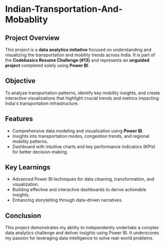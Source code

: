 # Indian-Transportation-And-Mobablity

## Project Overview
This project is a **data analytics initiative** focused on understanding and visualizing the transportation and mobility trends across India. It is part of the **Codebasics Resume Challenge (#13)** and represents an **unguided project** completed solely using **Power BI**.

## Objective
To analyze transportation patterns, identify key mobility insights, and create interactive visualizations that highlight crucial trends and metrics impacting India's transportation infrastructure.

## Features
- Comprehensive data modeling and visualization using **Power BI**.
- Insights into transportation modes, congestion trends, and regional mobility patterns.
- Dashboard with intuitive charts and key performance indicators (KPIs) for better decision-making.

## Key Learnings
- Advanced Power BI techniques for data cleaning, transformation, and visualization.
- Building effective and interactive dashboards to derive actionable insights.
- Enhancing storytelling through data-driven narratives.

## Conclusion
This project demonstrates my ability to independently undertake a complex data analytics challenge and deliver insights using Power BI. It underscores my passion for leveraging data intelligence to solve real-world problems.
